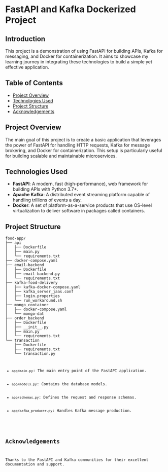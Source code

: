 <!DOCTYPE html>
<html lang="en">
<head>
    <meta charset="UTF-8">
    <meta name="viewport" content="width=device-width, initial-scale=1.0">
<!--     <title>FastAPI and Kafka Dockerized Project</title> -->
</head>
<body>

<h1>FastAPI and Kafka Dockerized Project</h1>

<h2>Introduction</h2>
<p>This project is a demonstration of using FastAPI for building APIs, Kafka for messaging, and Docker for containerization. It aims to showcase my learning journey in integrating these technologies to build a simple yet effective application.</p>

<h2>Table of Contents</h2>
<ul>
    <li><a href="#project-overview">Project Overview</a></li>
    <li><a href="#technologies-used">Technologies Used</a></li>
    <li><a href="#project-structure">Project Structure</a></li>
    <li><a href="#acknowledgements">Acknowledgements</a></li>
</ul>

<h2 id="project-overview">Project Overview</h2>
<p>The main goal of this project is to create a basic application that leverages the power of FastAPI for handling HTTP requests, Kafka for message brokering, and Docker for containerization. This setup is particularly useful for building scalable and maintainable microservices.</p>

<h2 id="technologies-used">Technologies Used</h2>
<ul>
    <li><strong>FastAPI</strong>: A modern, fast (high-performance), web framework for building APIs with Python 3.7+.</li>
    <li><strong>Apache Kafka</strong>: A distributed event streaming platform capable of handling trillions of events a day.</li>
    <li><strong>Docker</strong>: A set of platform-as-a-service products that use OS-level virtualization to deliver software in packages called containers.</li>
</ul>


<h2 id="project-structure">Project Structure</h2>
<pre><code>food-app/
├── api
│   ├── Dockerfile
│   ├── main.py
│   └── requirements.txt
├── docker-compose.yaml
├── email-backend
│   ├── Dockerfile
│   ├── email-backend.py
│   └── requirements.txt
├── kafka-food-delivery
│   ├── kafka-docker-compose.yaml
│   ├── kafka_server_jaas.conf
│   ├── login.properties
│   └── run_workaround.sh
├── mongo_container
│   ├── docker-compose.yaml
│   └── mongo-dat
├── order_backend
│   ├── Dockerfile
│   ├── __init__.py
│   ├── main.py
│   └── requirements.txt
└── transaction
    ├── Dockerfile
    ├── requirements.txt
    └── transaction.py
<ul>
    <li><code>app/main.py</code>: The main entry point of the FastAPI application.</li>
    <li><code>app/models.py</code>: Contains the database models.</li>
    <li><code>app/schemas.py</code>: Defines the request and response schemas.</li>
    <li><code>app/kafka_producer.py</code>: Handles Kafka message production.</li>
</ul>


<h2 id="acknowledgements">Acknowledgements</h2>
<p>Thanks to the FastAPI and Kafka communities for their excellent documentation and support.</p>

</body>
</html>
